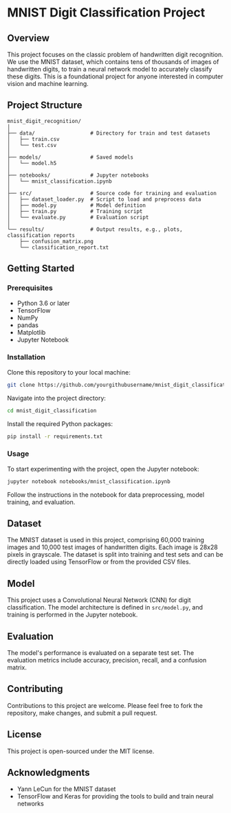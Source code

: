 
# MNIST Digit Classification Project

## Overview
This project focuses on the classic problem of handwritten digit recognition. We use the MNIST dataset, which contains tens of thousands of images of handwritten digits, to train a neural network model to accurately classify these digits. This is a foundational project for anyone interested in computer vision and machine learning.

## Project Structure
```
mnist_digit_recognition/
│
├── data/                  # Directory for train and test datasets
│   ├── train.csv
│   └── test.csv
│
├── models/                # Saved models
│   └── model.h5
│
├── notebooks/             # Jupyter notebooks
│   └── mnist_classification.ipynb
│
├── src/                   # Source code for training and evaluation
│   ├── dataset_loader.py  # Script to load and preprocess data
│   ├── model.py           # Model definition
│   ├── train.py           # Training script
│   └── evaluate.py        # Evaluation script
│
└── results/               # Output results, e.g., plots, classification reports
    ├── confusion_matrix.png
    └── classification_report.txt
```

## Getting Started

### Prerequisites
- Python 3.6 or later
- TensorFlow
- NumPy
- pandas
- Matplotlib
- Jupyter Notebook

### Installation
Clone this repository to your local machine:
```bash
git clone https://github.com/yourgithubusername/mnist_digit_classification.git
```

Navigate into the project directory:
```bash
cd mnist_digit_classification
```

Install the required Python packages:
```bash
pip install -r requirements.txt
```

### Usage
To start experimenting with the project, open the Jupyter notebook:
```bash
jupyter notebook notebooks/mnist_classification.ipynb
```

Follow the instructions in the notebook for data preprocessing, model training, and evaluation.

## Dataset
The MNIST dataset is used in this project, comprising 60,000 training images and 10,000 test images of handwritten digits. Each image is 28x28 pixels in grayscale. The dataset is split into training and test sets and can be directly loaded using TensorFlow or from the provided CSV files.

## Model
This project uses a Convolutional Neural Network (CNN) for digit classification. The model architecture is defined in `src/model.py`, and training is performed in the Jupyter notebook.

## Evaluation
The model's performance is evaluated on a separate test set. The evaluation metrics include accuracy, precision, recall, and a confusion matrix.

## Contributing
Contributions to this project are welcome. Please feel free to fork the repository, make changes, and submit a pull request.

## License
This project is open-sourced under the MIT license.

## Acknowledgments
- Yann LeCun for the MNIST dataset
- TensorFlow and Keras for providing the tools to build and train neural networks
